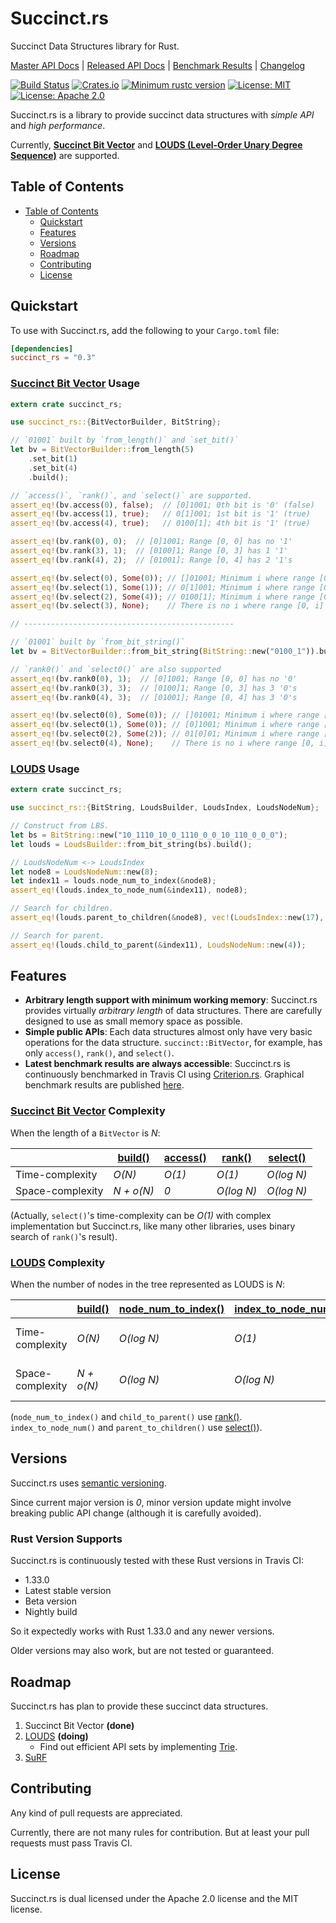 # Succinct.rs

Succinct Data Structures library for Rust.

[Master API Docs](https://laysakura.github.io/succinct.rs/succinct_rs/)
|
[Released API Docs](https://docs.rs/crate/succinct_rs)
|
[Benchmark Results](https://laysakura.github.io/succinct.rs/criterion/report/)
|
[Changelog](https://github.com/laysakura/succinct.rs/blob/master/CHANGELOG.md)

[![Build Status](https://travis-ci.com/laysakura/succinct.rs.svg?branch=master)](https://travis-ci.com/laysakura/succinct.rs)
[![Crates.io](https://img.shields.io/crates/v/succinct_rs.svg)](https://crates.io/crates/succinct_rs)
[![Minimum rustc version](https://img.shields.io/badge/rustc-1.33+-lightgray.svg)](https://github.com/laysakura/succinct.rs#rust-version-supports)
[![License: MIT](https://img.shields.io/badge/license-MIT-blue.svg)](https://github.com/laysakura/succinct.rs/blob/master/LICENSE-MIT)
[![License: Apache 2.0](https://img.shields.io/badge/license-Apache_2.0-blue.svg)](https://github.com/laysakura/succinct.rs/blob/master/LICENSE-APACHE)

Succinct.rs is a library to provide succinct data structures with _simple API_ and _high performance_.

Currently, **[Succinct Bit Vector](https://laysakura.github.io/succinct.rs/succinct_rs/bit_vector/struct.BitVector.html)** and **[LOUDS (Level-Order Unary Degree Sequence)](https://laysakura.github.io/succinct.rs/succinct_rs/louds/struct.Louds.html)** are supported.

## Table of Contents
- [Table of Contents](#table-of-contents)
  - [Quickstart](#quickstart)
  - [Features](#features)
  - [Versions](#versions)
  - [Roadmap](#roadmap)
  - [Contributing](#contributing)
  - [License](#license)

## Quickstart

To use with Succinct.rs, add the following to your `Cargo.toml` file:

```toml
[dependencies]
succinct_rs = "0.3"
```

### [Succinct Bit Vector](https://laysakura.github.io/succinct.rs/succinct_rs/bit_vector/struct.BitVector.html) Usage

```rust
extern crate succinct_rs;

use succinct_rs::{BitVectorBuilder, BitString};

// `01001` built by `from_length()` and `set_bit()`
let bv = BitVectorBuilder::from_length(5)
    .set_bit(1)
    .set_bit(4)
    .build();

// `access()`, `rank()`, and `select()` are supported.
assert_eq!(bv.access(0), false);  // [0]1001; 0th bit is '0' (false)
assert_eq!(bv.access(1), true);   // 0[1]001; 1st bit is '1' (true)
assert_eq!(bv.access(4), true);   // 0100[1]; 4th bit is '1' (true)

assert_eq!(bv.rank(0), 0);  // [0]1001; Range [0, 0] has no '1'
assert_eq!(bv.rank(3), 1);  // [0100]1; Range [0, 3] has 1 '1'
assert_eq!(bv.rank(4), 2);  // [01001]; Range [0, 4] has 2 '1's

assert_eq!(bv.select(0), Some(0)); // []01001; Minimum i where range [0, i] has 0 '1's is i=0
assert_eq!(bv.select(1), Some(1)); // 0[1]001; Minimum i where range [0, i] has 1 '1's is i=1
assert_eq!(bv.select(2), Some(4)); // 0100[1]; Minimum i where range [0, i] has 2 '1's is i=4
assert_eq!(bv.select(3), None);    // There is no i where range [0, i] has 3 '1's

// -----------------------------------------------

// `01001` built by `from_bit_string()`
let bv = BitVectorBuilder::from_bit_string(BitString::new("0100_1")).build();  // Tips: BitString::new() ignores '_'.

// `rank0()` and `select0()` are also supported
assert_eq!(bv.rank0(0), 1);  // [0]1001; Range [0, 0] has no '0'
assert_eq!(bv.rank0(3), 3);  // [0100]1; Range [0, 3] has 3 '0's
assert_eq!(bv.rank0(4), 3);  // [01001]; Range [0, 4] has 3 '0's

assert_eq!(bv.select0(0), Some(0)); // []01001; Minimum i where range [0, i] has 0 '0's is i=0
assert_eq!(bv.select0(1), Some(0)); // [0]1001; Minimum i where range [0, i] has 1 '0's is i=0
assert_eq!(bv.select0(2), Some(2)); // 01[0]01; Minimum i where range [0, i] has 2 '0's is i=2
assert_eq!(bv.select0(4), None);    // There is no i where range [0, i] has 4 '0's
```

### [LOUDS](https://laysakura.github.io/succinct.rs/succinct_rs/bit_vector/struct.Louds.html) Usage

```rust
extern crate succinct_rs;

use succinct_rs::{BitString, LoudsBuilder, LoudsIndex, LoudsNodeNum};

// Construct from LBS.
let bs = BitString::new("10_1110_10_0_1110_0_0_10_110_0_0_0");
let louds = LoudsBuilder::from_bit_string(bs).build();

// LoudsNodeNum <-> LoudsIndex
let node8 = LoudsNodeNum::new(8);
let index11 = louds.node_num_to_index(&node8);
assert_eq!(louds.index_to_node_num(&index11), node8);

// Search for children.
assert_eq!(louds.parent_to_children(&node8), vec!(LoudsIndex::new(17), LoudsIndex::new(18)));

// Search for parent.
assert_eq!(louds.child_to_parent(&index11), LoudsNodeNum::new(4));
```

## Features

- **Arbitrary length support with minimum working memory**: Succinct.rs provides virtually _arbitrary length_ of data structures. There are carefully designed to use as small memory space as possible.
- **Simple public APIs**: Each data structures almost only have very basic operations for the data structure. `succinct::BitVector`, for example, has only `access()`, `rank()`, and `select()`.
- **Latest benchmark results are always accessible**: Succinct.rs is continuously benchmarked in Travis CI using [Criterion.rs](https://crates.io/crates/criterion). Graphical benchmark results are published [here](https://laysakura.github.io/succinct.rs/criterion/report/).

### [Succinct Bit Vector](https://laysakura.github.io/succinct.rs/succinct_rs/bit_vector/struct.BitVector.html) Complexity

When the length of a `BitVector` is _N_:

|                  | [build()](https://laysakura.github.io/succinct.rs/succinct_rs/bit_vector/struct.BitVectorBuilder.html#method.build) | [access()](https://laysakura.github.io/succinct.rs/succinct_rs/bit_vector/struct.BitVector.html#method.access) | [rank()](https://laysakura.github.io/succinct.rs/succinct_rs/bit_vector/struct.BitVector.html#method.rank) | [select()](https://laysakura.github.io/succinct.rs/succinct_rs/bit_vector/struct.BitVector.html#method.select) |
|------------------|--------------------------------------------------------|------------|----------|------------|
| Time-complexity  | _O(N)_                                                 | _O(1)_     | _O(1)_   | _O(log N)_ |
| Space-complexity | _N + o(N)_                                             | _0_        | _O(log N)_   | _O(log N)_     |

(Actually, `select()`'s time-complexity can be _O(1)_ with complex implementation but Succinct.rs, like many other libraries, uses binary search of `rank()`'s result).

### [LOUDS](https://laysakura.github.io/succinct.rs/succinct_rs/louds/struct.Louds.html) Complexity

When the number of nodes in the tree represented as LOUDS is _N_:

|                  | [build()](https://laysakura.github.io/succinct.rs/succinct_rs/louds/struct.LoudsBuilder.html#method.build) | [node_num_to_index()](https://laysakura.github.io/succinct.rs/succinct_rs/louds/struct.Louds.html#method.node_num_to_index) | [index_to_node_num()](https://laysakura.github.io/succinct.rs/succinct_rs/louds/struct.Louds.html#method.index_to_node_num) | [child_to_parent()](https://laysakura.github.io/succinct.rs/succinct_rs/louds/struct.Louds.html#method.child_to_parent) | [parent_to_children()](https://laysakura.github.io/succinct.rs/succinct_rs/louds/struct.Louds.html#method.parent_to_children) |
|------------------|--------------------------------------------------------|------------|----------|------------|----|
| Time-complexity  | _O(N)_                                                 | _O(log N)_     | _O(1)_   | _O(1)_ | _O( max(log N, <u>max num of children a node has</u>) )_ |
| Space-complexity | _N + o(N)_                                             | _O(log N)_        | _O(log N)_   | _O(log N)_     | _O( max(log N, <u>max num of children a node has</u>) )_ |

(`node_num_to_index()` and `child_to_parent()` use [rank()](https://laysakura.github.io/succinct.rs/succinct_rs/bit_vector/struct.BitVector.html#method.rank). `index_to_node_num()` and `parent_to_children()` use [select()](https://laysakura.github.io/succinct.rs/succinct_rs/bit_vector/struct.BitVector.html#method.select)).

## Versions
Succinct.rs uses [semantic versioning](http://semver.org/spec/v2.0.0.html).

Since current major version is _0_, minor version update might involve breaking public API change (although it is carefully avoided).

### Rust Version Supports

Succinct.rs is continuously tested with these Rust versions in Travis CI:

- 1.33.0
- Latest stable version
- Beta version
- Nightly build

So it expectedly works with Rust 1.33.0 and any newer versions.

Older versions may also work, but are not tested or guaranteed.

## Roadmap

Succinct.rs has plan to provide these succinct data structures.

1. Succinct Bit Vector **(done)**
2. [LOUDS](https://dl.acm.org/citation.cfm?id=1398646) **(doing)**
    - Find out efficient API sets by implementing [Trie](https://en.wikipedia.org/wiki/Trie).
3. [SuRF](http://www.pdl.cmu.edu/PDL-FTP/Storage/surf_sigmod18.pdf)

## Contributing

Any kind of pull requests are appreciated.

Currently, there are not many rules for contribution.
But at least your pull requests must pass Travis CI.

## License

Succinct.rs is dual licensed under the Apache 2.0 license and the MIT license.
